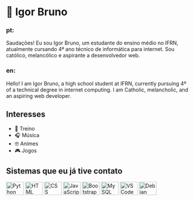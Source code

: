 # 🧐 Igor Bruno

### pt:
Saudações! Eu sou Igor Bruno, um estudante do ensino médio no IFRN, atualmente cursando 4ª ano técnico de informática para internet. Sou católico, melancólico e aspirante a desenvolvedor web.

### en: 
Hello! I am Igor Bruno, a high school student at IFRN, currently pursuing 4º of a technical degree in internet computing. I am Catholic, melancholic, and an aspiring web developer.

## Interesses

- 💪 Treino
- 🎧 Música
- 🤓 Animes
- 🎮 Jogos
  
## Sistemas que eu já tive contato

<div style="display: inline_block">
  <img title="Python" align="center" alt="Python" height="36" width="48" src="https://cdn.jsdelivr.net/gh/devicons/devicon/icons/python/python-original.svg" />
  <img title="HTML" align="center" alt="HTML" height="36" width="48" src="https://cdn.jsdelivr.net/gh/devicons/devicon/icons/html5/html5-original-wordmark.svg" />
  <img title="CSS" align="center" alt="CSS" height="36" width="48" src="https://cdn.jsdelivr.net/gh/devicons/devicon/icons/css3/css3-original-wordmark.svg" />
  <img title="JavaScript" align="center" alt="JavaScript" height="36" width="48" src="https://cdn.jsdelivr.net/gh/devicons/devicon/icons/javascript/javascript-original.svg" />
  <img title="Bootstrap" align="center" alt="Bootstrap" height="36" width="48" src="https://cdn.jsdelivr.net/gh/devicons/devicon/icons/bootstrap/bootstrap-original-wordmark.svg" />
  <img title="MySQL" align="center" alt="MySQL" height="36" width="48" src="https://cdn.jsdelivr.net/gh/devicons/devicon/icons/mysql/mysql-plain-wordmark.svg" />
  <img title="VSCode" align="center" alt="VSCode" height="36" width="48" src="https://cdn.jsdelivr.net/gh/devicons/devicon/icons/vscode/vscode-original.svg" />
  <img title="Debian" align="center" alt="Debian" height="36" width="48" src="https://cdn.jsdelivr.net/gh/devicons/devicon/icons/debian/debian-original-wordmark.svg" />
</div>




